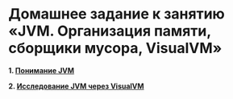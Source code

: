 # Домашнее задание к занятию «JVM. Организация памяти, сборщики мусора, VisualVM»

__1. [Понимание JVM](./task1/README.md)__

__2. [Исследование JVM через VisualVM](./task2/README.md)__